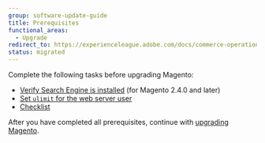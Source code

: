 ```yaml
---
group: software-update-guide
title: Prerequisites
functional_areas:
  - Upgrade
redirect_to: https://experienceleague.adobe.com/docs/commerce-operations/upgrade-guide/prepare/prerequisites.html
status: migrated
---
```


Complete the following tasks before upgrading Magento:

*  [Verify Search Engine is installed](https://experienceleague.adobe.com/docs/commerce-operations/upgrade-guide/prepare/prerequisites.html) (for Magento 2.4.0 and later)
*  [Set `ulimit` for the web server user](https://experienceleague.adobe.com/docs/commerce-operations/upgrade-guide/prepare/prerequisites.html)
*  [Checklist](https://experienceleague.adobe.com/docs/commerce-operations/upgrade-guide/prepare/prerequisites.html)

After you have completed all prerequisites, continue with [upgrading Magento](https://experienceleague.adobe.com/docs/commerce-operations/upgrade-guide/implementation/perform-upgrade.html).
